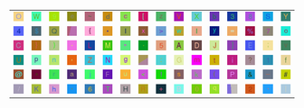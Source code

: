 <table>
<tr>
<td><img src="4F.gif"></td>
<td><img src="57.gif"></td>
<td><img src="39.gif"></td>
<td><img src="65.gif"></td>
<td><img src="7E.gif"></td>
<td><img src="64.gif"></td>
<td><img src="63.gif"></td>
<td><img src="5B.gif"></td>
<td><img src="7A.gif"></td>
<td><img src="56.gif"></td>
<td><img src="58.gif"></td>
<td><img src="62.gif"></td>
<td><img src="33.gif"></td>
<td><img src="38.gif"></td>
<td><img src="53.gif"></td>
<td><img src="59.gif"></td>
</tr>
<tr>
<td><img src="34.gif"></td>
<td><img src="24.gif"></td>
<td><img src="51.gif"></td>
<td><img src="gr1.gif"></td>
<td><img src="7B.gif"></td>
<td><img src="2A.gif"></td>
<td><img src="6C.gif"></td>
<td><img src="78.gif"></td>
<td><img src="3E.gif"></td>
<td><img src="77.gif"></td>
<td><img src="49.gif"></td>
<td><img src="79.gif"></td>
<td><img src="3D.gif"></td>
<td><img src="25.gif"></td>
<td><img src="37.gif"></td>
<td><img src="6F.gif"></td>
</tr>
<tr>
<td><img src="43.gif"></td>
<td><img src="7D.gif"></td>
<td><img src="29.gif"></td>
<td><img src="2D.gif"></td>
<td><img src="4C.gif"></td>
<td><img src="4D.gif"></td>
<td><img src="22.gif"></td>
<td><img src="2E.gif"></td>
<td><img src="35.gif"></td>
<td><img src="41.gif"></td>
<td><img src="44.gif"></td>
<td><img src="4A.gif"></td>
<td><img src="5D.gif"></td>
<td><img src="45.gif"></td>
<td><img src="3B.gif"></td>
<td><img src="76.gif"></td>
</tr>
<tr>
<td><img src="55.gif"></td>
<td><img src="70.gif"></td>
<td><img src="6E.gif"></td>
<td><img src="2C.gif"></td>
<td><img src="5A.gif"></td>
<td><img src="4E.gif"></td>
<td><img src="67.gif"></td>
<td><img src="gr3.gif"></td>
<td><img src="3A.gif"></td>
<td><img src="47.gif"></td>
<td><img src="6D.gif"></td>
<td><img src="74.gif"></td>
<td><img src="69.gif"></td>
<td><img src="3F.gif"></td>
<td><img src="31.gif"></td>
<td><img src="66.gif"></td>
</tr>
<tr>
<td><img src="40.gif"></td>
<td><img src="5E.gif"></td>
<td><img src="72.gif"></td>
<td><img src="61.gif"></td>
<td><img src="6A.gif"></td>
<td><img src="46.gif"></td>
<td><img src="75.gif"></td>
<td><img src="3C.gif"></td>
<td><img src="21.gif"></td>
<td><img src="73.gif"></td>
<td><img src="6B.gif"></td>
<td><img src="28.gif"></td>
<td><img src="50.gif"></td>
<td><img src="26.gif"></td>
<td><img src="5F.gif"></td>
<td><img src="23.gif"></td>
</tr>
<tr>
<td><img src="2F.gif"></td>
<td><img src="4B.gif"></td>
<td><img src="68.gif"></td>
<td><img src="27.gif"></td>
<td><img src="36.gif"></td>
<td><img src="54.gif"></td>
<td><img src="48.gif"></td>
<td><img src="52.gif"></td>
<td><img src="2B.gif"></td>
<td><img src="42.gif"></td>
<td><img src="30.gif"></td>
<td><img src="71.gif"></td>
<td><img src="gr2.gif"></td>
<td><img src="32.gif"></td>
<td><img src="60.gif"></td>
<td><img src="7C.gif"></td>
</tr>
</table>
